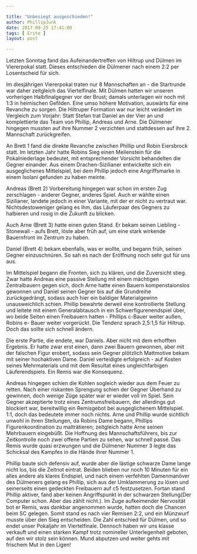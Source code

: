 ```yaml
---

title: "Unbesiegt ausgeschieden!"
author: PhillipJunk
date: 2017-09-25 17:41:00
tags: [ Erste ]
layout: post

---
```


Letzten Sonntag fand das Aufeinandertreffen von Hiltrup und Dülmen im Viererpokal statt. Dieses entschieden die Dülmener nach einem 2:2 per Losentscheid für sich.
<!-- continue -->
Im diesjährigen Viererpokal traten nur 8 Mannschaften an - die Startrunde war daher zeitgleich das Viertelfinale. Mit Dülmen hatten wir unseren vorherigen Halbfinalgegner vor der Brust; damals unterlagen wir noch mit 1:3 in heimischen Gefilden. Eine umso höhere Motivation, auswärts für eine Revanche zu sorgen.
Die Hiltruper Formation war nur leicht verändert im Vergleich zum Vorjahr: Statt Stefan trat Daniel an der Vier an und komplettierte das Team von Phillip, Andreas und Arne. Die Dülmener hingegen mussten auf ihre Nummer 2 verzichten und stattdessen auf ihre 2. Mannschaft zurückgreifen.

An Brett 1 fand die direkte Revanche zwischen Phillip und Robin Eiersbrock statt. Im letzten Jahr hatte Robins Sieg einen Meilenstein für die Pokalniederlage bedeutet, mit entsprechender Vorsicht behandelten die Gegner einander. Aus einem Drachen-Sizilianer entwickelte sich ein ausgeglichenes Mittelspiel, bei dem Phillip jedoch eine Angriffsmarke in einem Isolani gefunden zu haben meinte.

Andreas (Brett 2) Vorbereitung hingegen war schon im ersten Zug zerschlagen - anderer Gegner, anderes Spiel. Auch er wählte einen Sizilianer, landete jedoch in einer Variante, mit der er nicht zu vertraut war. Nichtsdestoweniger gelang es ihm, das Läuferpaar des Gegners zu halbieren und rosig in die Zukunft zu blicken.

Auch Arne (Brett 3) hatte einen guten Stand. Er bekam seinen Liebling - Stonewall - aufs Brett, löste aber früh auf, um eine stark wirkende Bauernfront im Zentrum zu haben. 

Daniel (Brett 4) bekam ebenfalls, was er wollte, und begann früh, seinen Gegner einzuschnüren. So sah es nach der Eröffnung noch sehr gut für uns aus.

Im Mittelspiel begann die Fronten, sich zu klären, und die Zuversicht stieg. Zwar hatte Andreas eine passive Stellung mit einem mächtigen Zentralbauern gegen sich, doch Arne hatte einen Bauern kompenstaionslos gewonnen und Daniel seinen Gegner bis auf die Grundreihe zurückgedrängt, sodass auch hier ein baldiger Materialgewinn unausweichlich schien. Phillip bewahrte derweil eine kontrollierte Stellung und leitete mit einem Generalabtausch in ein Schwerfigurenendspiel über, wo beide Seiten einen Freibauern hatten - Phillips c-Bauer weiter außen, Robins e- Bauer weiter vorgerückt. Die Tendenz sprach 2,5:1,5 für Hiltrup. Doch das sollte sich schnell ändern.

Die erste Partie, die endete, war Daniels. Aber nicht mit dem erhofften Ergebnis. Er hatte zwar erst einen, dann zwei Bauern gewonnen, aber mit der falschen Figur erobert, sodass sein Gegner plötzlich Mattmotive bekam mit seiner hochaktiven Dame. Daniel verteidigte erfolgreich - auf Kosten seines Mehrmaterials und mit dem Resultat eines ungleichfarbigen Läuferendspiels. Ein Remis war die Konsequenz.

Andreas hingegen schien die Kohlen sogleich wieder aus dem Feuer zu retten. Nach einer riskanten Sprengung schien der Gegner Überhand zu gewinnen, doch wenige Züge später war er wieder voll im Spiel. Sein Gegner akzeptierte trotz eines Zentrumsfreibauern, der allerdings gut blockiert war, bereitwillig ein Remisgebot bei ausgeglichenem Mittelspiel. 1:1, doch das bedeutete immer noch nichts.
Arne und Phillip wurde sichtlich unwohl in ihren Stellungen, da Robins Dame begann, Phillips Figurenkoordination zu malträtieren; zeitgleich hatte Arne seinen Mehrbauern eingebüßt. Die Hoffnung des Mannschaftsführers, bis zur Zeitkontrolle noch zwei offene Partien zu sehen, war schnell passé. Das Remis wurde quasi erzwungen und die Dülmener Nummer 3 legte das Schicksal des Kampfes in die Hände ihrer Nummer 1.

Phillip baute sich defensiv auf, wurde aber die lästige schwarze Dame lange nicht los, bis die Zeitnot eintrat. Beiden blieben nur noch 10 Minuten für ein alles andere als klares Endspiel, und nach einem verfehlten Damenmanöver des Dülmeners gelang es Phillip, sich aus der Umklammerung zu lösen und seinerseits einen gedeckten Freibauern auf c5 festzusetzen. Fortan stand Phillip aktiver, fand aber keinen Angriffspunkt in der schwarzen Stellung(Der Computer schon. Aber das zählt nicht.). Im Zuge aufkeimender Nervosität bot er Remis, was dankbar angenommen wurde, hatten doch die Chancen beim SC gelegen.
Somit stand es nach vier Remisen 2:2, und ein Münzwurf musste über den Sieg entscheiden. Die Zahl entschied für Dülmen, und so endet unser Pokaljahr im Viertelfinale. Dennoch haben wir uns klasse verkauft und einen starken Kampf trotz nomineller Unterlegenheit geboten, auf den wir stolz sein können. Mund abputzen und weiter gehts mit frischem Mut in den Ligen!
